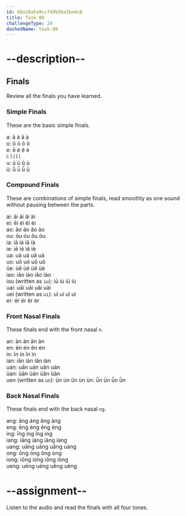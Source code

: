 ```yaml
---
id: 68a16a5a9ccf49b56a3ba4c0
title: Task 80
challengeType: 24
dashedName: task-80
---
```


<!-- GLOSSARY -->

# --description--

## Finals

Review all the finals you have learned.

### Simple Finals

These are the basic simple finals.  

a: ā <!-- audio: ā --> á <!-- audio: á --> ǎ <!-- audio: ǎ --> à <!-- audio: à -->  
o: ō <!-- audio: ō --> ó <!-- audio: ó --> ǒ <!-- audio: ǒ --> ò <!-- audio: ò -->  
e: ē <!-- audio: ē --> é <!-- audio: é --> ě <!-- audio: ě --> è <!-- audio: è -->  
i: ī <!-- audio: ī --> í <!-- audio: í --> ǐ <!-- audio: ǐ --> ì <!-- audio: ì -->  
u: ū <!-- audio: ū --> ú <!-- audio: ú --> ǔ <!-- audio: ǔ --> ù <!-- audio: ù -->  
ü: ǖ <!-- audio: ǖ --> ǘ <!-- audio: ǘ --> ǚ <!-- audio: ǚ --> ǜ <!-- audio: ǜ -->  

### Compound Finals

These are combinations of simple finals, read smoothly as one sound without pausing between the parts. 

ai: āi <!-- audio: āi --> ái <!-- audio: ái --> ǎi <!-- audio: ǎi --> ài <!-- audio: ài -->  
ei: ēi <!-- audio: ēi --> éi <!-- audio: éi --> ěi <!-- audio: ěi --> èi <!-- audio: èi -->  
ao: āo <!-- audio: āo --> áo <!-- audio: áo --> ǎo <!-- audio: ǎo --> ào <!-- audio: ào -->  
ou: ōu <!-- audio: ōu --> óu <!-- audio: óu --> ǒu <!-- audio: ǒu --> òu <!-- audio: òu -->  
ia: iā <!-- audio: iā --> iá <!-- audio: iá --> iǎ <!-- audio: iǎ --> ià <!-- audio: ià -->  
ie: iē <!-- audio: iē --> ié <!-- audio: ié --> iě <!-- audio: iě --> iè <!-- audio: iè -->  
ua: uā <!-- audio: uā --> uá <!-- audio: uá --> uǎ <!-- audio: uǎ --> uà <!-- audio: uà -->  
uo: uō <!-- audio: uō --> uó <!-- audio: uó --> uǒ <!-- audio: uǒ --> uò <!-- audio: uò -->  
üe: üē <!-- audio: üē --> üé <!-- audio: üé --> üě <!-- audio: üě --> üè <!-- audio: üè -->  
iao: iāo <!-- audio: iāo --> iáo <!-- audio: iáo --> iǎo <!-- audio: iǎo --> iào <!-- audio: iào -->  
iou (written as `iu`): iū <!-- audio: iū --> iú <!-- audio: iú --> iǔ <!-- audio: iǔ --> iù <!-- audio: iù -->   
uai: uāi <!-- audio: uāi --> uái <!-- audio: uái --> uǎi <!-- audio: uǎi --> uài <!-- audio: uài -->  
uei (written as `ui`): uī <!-- audio: uī --> uí <!-- audio: uí --> uǐ <!-- audio: uǐ --> uì <!-- audio: uì -->  
er: ēr <!-- audio: ēr --> ér <!-- audio: ér --> ěr <!-- audio: ěr --> èr <!-- audio: èr -->  

### Front Nasal Finals

These finals end with the front nasal `n`.  

an: ān <!-- audio: ān --> án <!-- audio: án --> ǎn <!-- audio: ǎn --> àn <!-- audio: àn -->  
en: ēn <!-- audio: ēn --> én <!-- audio: én --> ěn <!-- audio: ěn --> èn <!-- audio: èn -->  
in: īn <!-- audio: īn --> ín <!-- audio: ín --> ǐn <!-- audio: ǐn --> ìn <!-- audio: ìn -->  
ian: iān <!-- audio: iān --> ián <!-- audio: ián --> iǎn <!-- audio: iǎn --> iàn <!-- audio: iàn -->  
uan: uān <!-- audio: uān --> uán <!-- audio: uán --> uǎn <!-- audio: uǎn --> uàn <!-- audio: uàn -->  
üan: üān <!-- audio: üān --> üán <!-- audio: üán --> üǎn <!-- audio: üǎn --> üàn <!-- audio: üàn -->  
uen (written as `un`): ūn <!-- audio: ūn --> ún <!-- audio: ún --> ǔn <!-- audio: ǔn --> ùn <!-- audio: ùn -->
ün: ǖn <!-- audio: ǖn --> ǘn <!-- audio: ǘn --> ǚn <!-- audio: ǚn --> ǜn <!-- audio: ǜn -->  

### Back Nasal Finals

These finals end with the back nasal `ng`.  

ang: āng <!-- audio: āng --> áng <!-- audio: áng --> ǎng <!-- audio: ǎng --> àng <!-- audio: àng -->  
eng: ēng <!-- audio: ēng --> éng <!-- audio: éng --> ěng <!-- audio: ěng --> èng <!-- audio: èng -->  
ing: īng <!-- audio: īng --> íng <!-- audio: íng --> ǐng <!-- audio: ǐng --> ìng <!-- audio: ìng -->  
iang: iāng <!-- audio: iāng --> iáng <!-- audio: iáng --> iǎng <!-- audio: iǎng --> iàng <!-- audio: iàng -->  
uang: uāng <!-- audio: uāng --> uáng <!-- audio: uáng --> uǎng <!-- audio: uǎng --> uàng <!-- audio: uàng -->  
ong: ōng <!-- audio: ōng --> óng <!-- audio: óng --> ǒng <!-- audio: ǒng --> òng <!-- audio: òng -->  
iong: iōng <!-- audio: iōng --> ióng <!-- audio: ióng --> iǒng <!-- audio: iǒng --> iòng <!-- audio: iòng -->  
ueng: uēng <!-- audio: uēng --> uéng <!-- audio: uéng --> uěng <!-- audio: uěng --> uèng <!-- audio: uèng -->  

# --assignment--

Listen to the audio and read the finals with all four tones.
